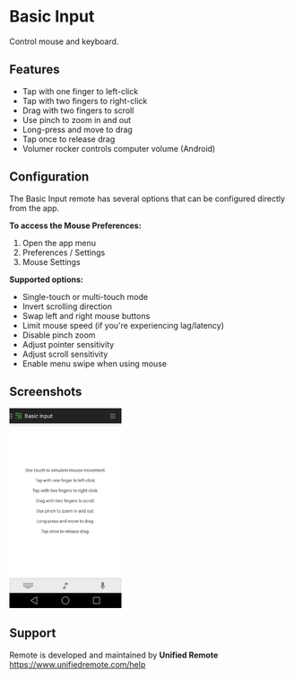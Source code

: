 # Basic Input
Control mouse and keyboard. 

## Features
* Tap with one finger to left-click
* Tap with two fingers to right-click
* Drag with two fingers to scroll
* Use pinch to zoom in and out
* Long-press and move to drag
* Tap once to release drag
* Volumer rocker controls computer volume (Android)

## Configuration
The Basic Input remote has several options that can be configured directly from the app. 

**To access the Mouse Preferences:**

1. Open the app menu
2. Preferences / Settings
3. Mouse Settings

**Supported options:**

* Single-touch or multi-touch mode
* Invert scrolling direction
* Swap left and right mouse buttons
* Limit mouse speed (if you're experiencing lag/latency)
* Disable pinch zoom
* Adjust pointer sensitivity
* Adjust scroll sensitivity
* Enable menu swipe when using mouse

## Screenshots
<img src="screen.png" width="200" />

## Support
Remote is developed and maintained by **Unified Remote**  
https://www.unifiedremote.com/help
